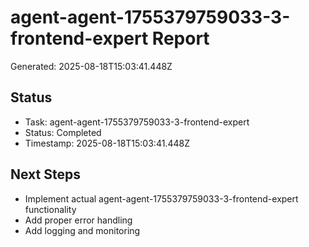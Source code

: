 # agent-agent-1755379759033-3-frontend-expert Report

Generated: 2025-08-18T15:03:41.448Z

## Status
- Task: agent-agent-1755379759033-3-frontend-expert
- Status: Completed
- Timestamp: 2025-08-18T15:03:41.448Z

## Next Steps
- Implement actual agent-agent-1755379759033-3-frontend-expert functionality
- Add proper error handling
- Add logging and monitoring

